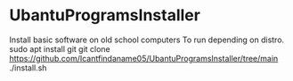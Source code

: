 # UbantuProgramsInstaller
Install basic software on old school computers
To run 
depending on distro. sudo apt install git
git clone https://github.com/Icantfindaname05/UbantuProgramsInstaller/tree/main
./install.sh
